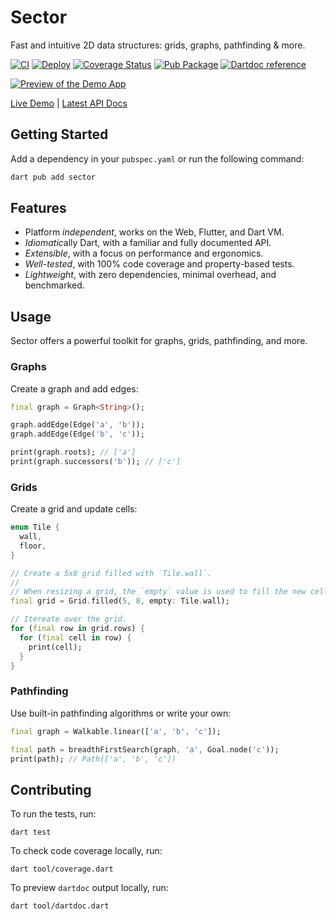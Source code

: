 # Sector

Fast and intuitive 2D data structures: grids, graphs, pathfinding & more.

[![CI](https://github.com/matanlurey/sector/actions/workflows/ci.yaml/badge.svg)](https://github.com/matanlurey/sector/actions/workflows/ci.yaml)
[![Deploy](https://github.com/matanlurey/sector.dart/actions/workflows/deploy.yaml/badge.svg)](https://github.com/matanlurey/sector.dart/actions/workflows/deploy.yaml)
[![Coverage Status](https://coveralls.io/repos/github/matanlurey/sector/badge.svg?branch=main)](https://coveralls.io/github/matanlurey/sector?branch=main)
[![Pub Package](https://img.shields.io/pub/v/sector.svg)](https://pub.dev/packages/sector)
[![Dartdoc reference](https://img.shields.io/badge/dartdoc-reference-blue.svg)](https://pub.dev/documentation/sector/latest/)

[![Preview of the Demo App](https://github.com/user-attachments/assets/8071eab4-a234-492b-8c2e-1fa4233febed)](./example/demo)

[Live Demo](https://matanlurey.github.io/sector.dart/) | [Latest API Docs](https://matanlurey.github.io/sector.dart/api)

## Getting Started

Add a dependency in your `pubspec.yaml` or run the following command:

```bash
dart pub add sector
```

## Features

- Platform _independent_, works on the Web, Flutter, and Dart VM.
- *Idiomatic*ally Dart, with a familiar and fully documented API.
- _Extensible_, with a focus on performance and ergonomics.
- _Well-tested_, with 100% code coverage and property-based tests.
- _Lightweight_, with zero dependencies, minimal overhead, and benchmarked.

## Usage

Sector offers a powerful toolkit for graphs, grids, pathfinding, and more.

### Graphs

Create a graph and add edges:

```dart
final graph = Graph<String>();

graph.addEdge(Edge('a', 'b'));
graph.addEdge(Edge('b', 'c'));

print(graph.roots); // ['a']
print(graph.successors('b')); // ['c']
```

### Grids

Create a grid and update cells:

```dart
enum Tile {
  wall,
  floor,
}

// Create a 5x8 grid filled with `Tile.wall`.
//
// When resizing a grid, the `empty` value is used to fill the new cells.
final grid = Grid.filled(5, 8, empty: Tile.wall);

// Itereate over the grid.
for (final row in grid.rows) {
  for (final cell in row) {
    print(cell);
  }
}
```

### Pathfinding

Use built-in pathfinding algorithms or write your own:

```dart
final graph = Walkable.linear(['a', 'b', 'c']);

final path = breadthFirstSearch(graph, 'a', Goal.node('c'));
print(path); // Path(['a', 'b', 'c'])
```

## Contributing

To run the tests, run:

```shell
dart test
```

To check code coverage locally, run:

```shell
dart tool/coverage.dart
```

To preview `dartdoc` output locally, run:

```shell
dart tool/dartdoc.dart
```

<!--
TODO: Add a note about use of `cspell` (i.e. technical terms needing to be precise).
-->
